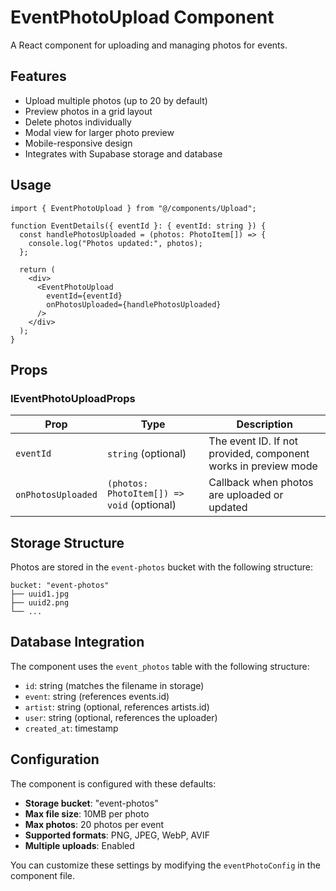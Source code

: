 # EventPhotoUpload Component

A React component for uploading and managing photos for events.

## Features

- Upload multiple photos (up to 20 by default)
- Preview photos in a grid layout
- Delete photos individually
- Modal view for larger photo preview
- Mobile-responsive design
- Integrates with Supabase storage and database

## Usage

```tsx
import { EventPhotoUpload } from "@/components/Upload";

function EventDetails({ eventId }: { eventId: string }) {
  const handlePhotosUploaded = (photos: PhotoItem[]) => {
    console.log("Photos updated:", photos);
  };

  return (
    <div>
      <EventPhotoUpload 
        eventId={eventId}
        onPhotosUploaded={handlePhotosUploaded}
      />
    </div>
  );
}
```

## Props

### IEventPhotoUploadProps

| Prop | Type | Description |
|------|------|-------------|
| `eventId` | `string` (optional) | The event ID. If not provided, component works in preview mode |
| `onPhotosUploaded` | `(photos: PhotoItem[]) => void` (optional) | Callback when photos are uploaded or updated |

## Storage Structure

Photos are stored in the `event-photos` bucket with the following structure:

```
bucket: "event-photos"
├── uuid1.jpg
├── uuid2.png
└── ...
```

## Database Integration

The component uses the `event_photos` table with the following structure:

- `id`: string (matches the filename in storage)
- `event`: string (references events.id)
- `artist`: string (optional, references artists.id)
- `user`: string (optional, references the uploader)
- `created_at`: timestamp

## Configuration

The component is configured with these defaults:

- **Storage bucket**: "event-photos"
- **Max file size**: 10MB per photo
- **Max photos**: 20 photos per event
- **Supported formats**: PNG, JPEG, WebP, AVIF
- **Multiple uploads**: Enabled

You can customize these settings by modifying the `eventPhotoConfig` in the component file.
